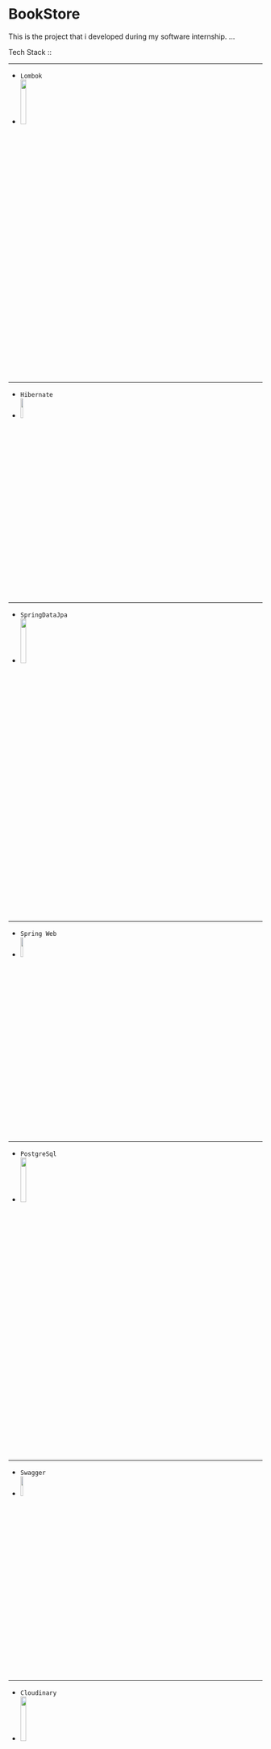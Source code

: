 # BookStore
This is the project that i developed during my software internship.
 ...


Tech Stack ::

---
- `Lombok`
- <img src="https://user-images.githubusercontent.com/74687192/120121939-ba5c1800-c1ae-11eb-8327-67e22b7c7664.png" width="15%" height="15%" />
---


- `Hibernate`
- <img src="https://user-images.githubusercontent.com/74687192/120121937-b9c38180-c1ae-11eb-8b7f-2e4ad3197598.jpg" width="10%" height="10%" />
---

- `SpringDataJpa`
- <img src="https://user-images.githubusercontent.com/74687192/120121942-bb8d4500-c1ae-11eb-8234-838d69081b18.png" width="15%" height="15%" />

---
- `Spring Web`
- <img src="https://user-images.githubusercontent.com/74687192/120121943-bb8d4500-c1ae-11eb-8a9d-f7afabafd3d6.png" width="10%" height="10%" />
---
- `PostgreSql`
- <img src="https://user-images.githubusercontent.com/74687192/120121946-bd570880-c1ae-11eb-9278-e159bbba8808.jpeg" width="15%" height="15%" />
---
- `Swagger`
- <img src="https://user-images.githubusercontent.com/74687192/120121941-baf4ae80-c1ae-11eb-86b1-5647438c8b4a.png" width="10%" height="10%" />
---
- `Cloudinary`
- <img src="https://user-images.githubusercontent.com/74687192/120887527-1504d200-c5fc-11eb-958f-79266c3a93fa.png" width="15%" height="15%" />
---
- `Spring Cache`
- <img src="https://user-images.githubusercontent.com/74687192/122648935-035f1680-d134-11eb-8a5f-df10d8c589c0.png" width="15%" height="15%" />
---
---
- `Spring Security`
- <img src="https://user-images.githubusercontent.com/74687192/130250921-5a6bb016-f8f2-4df2-93c0-2c6fe911a963.png" width="15%" height="15%" />
---
- `mapStruct`
- <img src="https://user-images.githubusercontent.com/74687192/130250909-0ec56070-d4aa-4f52-98d3-73013714ca49.png" width="15%" height="15%" />
---

`Projeyi oluşturuken ele aldığım yazılar : `


 1 )[Spring Aop](https://medium.com/@emirhandgndmr51/spring-boot-aop-kullanımı-9c2977500c63)
